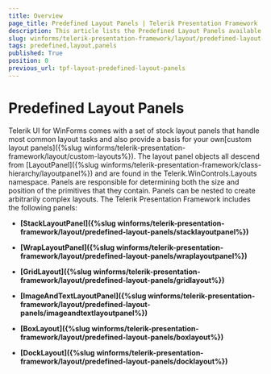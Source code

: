```yaml
---
title: Overview
page_title: Predefined Layout Panels | Telerik Presentation Framework
description: This article lists the Predefined Layout Panels available in Telerik Presentation Framework.
slug: winforms/telerik-presentation-framework/layout/predefined-layout-panels
tags: predefined,layout,panels
published: True
position: 0
previous_url: tpf-layout-predefined-layout-panels
---
```


# Predefined Layout Panels

Telerik UI for WinForms comes with a set of stock layout panels that handle most common layout tasks and also provide a basis for your own[custom layout panels]({%slug winforms/telerik-presentation-framework/layout/custom-layouts%}). The layout panel objects all descend from [LayoutPanel]({%slug winforms/telerik-presentation-framework/class-hierarchy/layoutpanel%}) and are found in the Telerik.WinControls.Layouts namespace. Panels are responsible for determining both the size and position of the primitives that they contain. Panels can be nested to create arbitrarily complex layouts. The Telerik Presentation Framework includes the following panels:


* __[StackLayoutPanel]({%slug winforms/telerik-presentation-framework/layout/predefined-layout-panels/stacklayoutpanel%})__

* __[WrapLayoutPanel]({%slug winforms/telerik-presentation-framework/layout/predefined-layout-panels/wraplayoutpanel%})__

* __[GridLayout]({%slug winforms/telerik-presentation-framework/layout/predefined-layout-panels/gridlayout%})__

* __[ImageAndTextLayoutPanel]({%slug winforms/telerik-presentation-framework/layout/predefined-layout-panels/imageandtextlayoutpanel%})__

* __[BoxLayout]({%slug winforms/telerik-presentation-framework/layout/predefined-layout-panels/boxlayout%})__

* __[DockLayout]({%slug winforms/telerik-presentation-framework/layout/predefined-layout-panels/docklayout%})__

